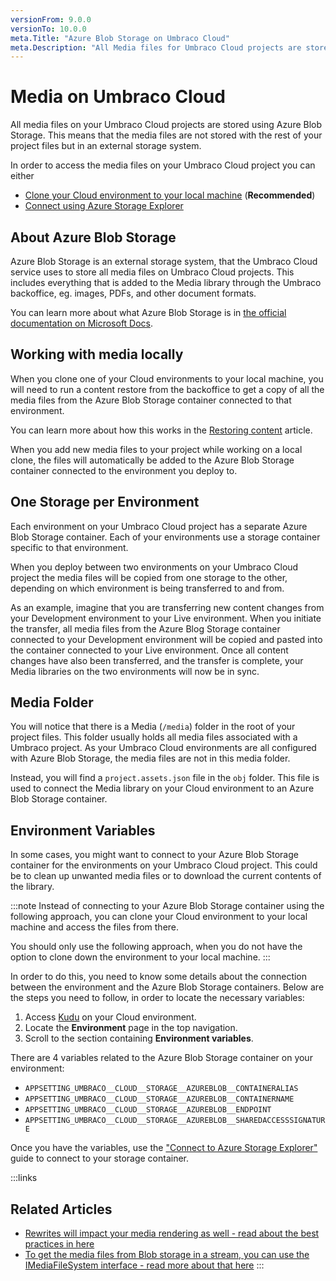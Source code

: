 ```yaml
---
versionFrom: 9.0.0
versionTo: 10.0.0
meta.Title: "Azure Blob Storage on Umbraco Cloud"
meta.Description: "All Media files for Umbraco Cloud projects are stored in Azure Blob Storage contaiers. Each environment has a separate container linked to it."
---
```


# Media on Umbraco Cloud

All media files on your Umbraco Cloud projects are stored using Azure Blob Storage. This means that the media files are not stored with the rest of your project files but in an external storage system.

In order to access the media files on your Umbraco Cloud project you can either

* [Clone your Cloud environment to your local machine](../Working-Locally) (**Recommended**)
* [Connect using Azure Storage Explorer](Connect-to-Azure-Storage-Explorer)

## About Azure Blob Storage

Azure Blob Storage is an external storage system, that the Umbraco Cloud service uses to store all media files on Umbraco Cloud projects. This includes everything that is added to the Media library through the Umbraco backoffice, eg. images, PDFs, and other document formats.

You can learn more about what Azure Blob Storage is in [the official documentation on Microsoft Docs](https://docs.microsoft.com/en-us/azure/storage/blobs/storage-blobs-overview).

## Working with media locally

When you clone one of your Cloud environments to your local machine, you will need to run a content restore from the backoffice to get a copy of all the media files from the Azure Blob Storage container connected to that environment.

You can learn more about how this works in the [Restoring content](../../Deployment/Restoring-content) article.

When you add new media files to your project while working on a local clone, the files will automatically be added to the Azure Blob Storage container connected to the environment you deploy to.

## One Storage per Environment

Each environment on your Umbraco Cloud project has a separate Azure Blob Storage container. Each of your environments use a storage container specific to that environment.

When you deploy between two environments on your Umbraco Cloud project the media files will be copied from one storage to the other, depending on which environment is being transferred to and from.

As an example, imagine that you are transferring new content changes from your Development environment to your Live environment. When you initiate the transfer, all media files from the Azure Blog Storage container connected to your Development environment will be copied and pasted into the container connected to your Live environment. Once all content changes have also been transferred, and the transfer is complete, your Media libraries on the two environments will now be in sync.

## Media Folder

You will notice that there is a Media (`/media`) folder in the root of your project files. This folder usually holds all media files associated with a Umbraco project. As your Umbraco Cloud environments are all configured with Azure Blob Storage, the media files are not in this media folder.

Instead, you will find a `project.assets.json` file in the `obj` folder. This file is used to connect the Media library on your Cloud environment to an Azure Blob Storage container.

## Environment Variables

In some cases, you might want to connect to your Azure Blob Storage container for the environments on your Umbraco Cloud project. This could be to clean up unwanted media files or to download the current contents of the library.

:::note
Instead of connecting to your Azure Blob Storage container using the following approach, you can clone your Cloud environment to your local machine and access the files from there.

You should only use the following approach, when you do not have the option to clone down the environment to your local machine.
:::

In order to do this, you need to know some details about the connection between the environment and the Azure Blob Storage containers. Below are the steps you need to follow, in order to locate the necessary variables:

1. Access [Kudu](../Power-Tools) on your Cloud environment.
2. Locate the **Environment** page in the top navigation.
3. Scroll to the section containing **Environment variables**.

There are 4 variables related to the Azure Blob Storage container on your environment:

* `APPSETTING_UMBRACO__CLOUD__STORAGE__AZUREBLOB__CONTAINERALIAS`
* `APPSETTING_UMBRACO__CLOUD__STORAGE__AZUREBLOB__CONTAINERNAME`
* `APPSETTING_UMBRACO__CLOUD__STORAGE__AZUREBLOB__ENDPOINT`
* `APPSETTING_UMBRACO__CLOUD__STORAGE__AZUREBLOB__SHAREDACCESSSIGNATURE`

Once you have the variables, use the ["Connect to Azure Storage Explorer"](Connect-to-Azure-Storage-Explorer) guide to connect to your storage container.

:::links

## Related Articles

* [Rewrites will impact your media rendering as well - read about the best practices in here](https://our.umbraco.com/documentation/Umbraco-Cloud/Set-Up/Manage-Hostnames/Rewrites-on-Cloud/)
* [To get the media files from Blob storage in a stream, you can use the IMediaFileSystem interface - read more about that here](https://our.umbraco.com/Documentation/Reference/Config/fileSystemProviders/#get-the-contents-of-a-file-as-a-stream)
:::
